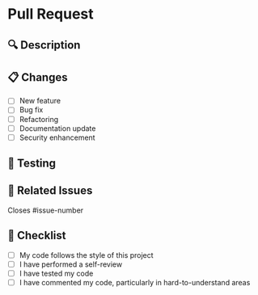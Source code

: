 # Pull Request

## 🔍 Description
<!-- Describe what this PR does and why it's needed -->
  
## 📋 Changes
- [ ] New feature
- [ ] Bug fix
- [ ] Refactoring
- [ ] Documentation update
- [ ] Security enhancement

## 🧪 Testing
<!-- How did you test your code? Manual steps or unit tests -->

## 📎 Related Issues
Closes #issue-number

## 📌 Checklist
- [ ] My code follows the style of this project
- [ ] I have performed a self-review
- [ ] I have tested my code
- [ ] I have commented my code, particularly in hard-to-understand areas
